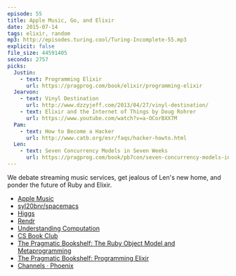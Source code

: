 ```yaml
---
episode: 55
title: Apple Music, Go, and Elixir
date: 2015-07-14
tags: elixir, random
mp3: http://episodes.turing.cool/Turing-Incomplete-55.mp3
explicit: false
file_size: 44591405
seconds: 2757
picks:
  Justin:
    - text: Programming Elixir
      url: https://pragprog.com/book/elixir/programming-elixir
  Jearvon:
    - text: Vinyl Destination
      url: http://www.dzzyjeff.com/2013/04/27/vinyl-destination/
    - text: Elixir and the Internet of Things by Doug Rohrer
      url: https://www.youtube.com/watch?v=a-OCorBXX7M
  Pam:
    - text: How to Become a Hacker
      url: http://www.catb.org/esr/faqs/hacker-howto.html
  Len:
    - text: Seven Concurrency Models in Seven Weeks
      url: https://pragprog.com/book/pb7con/seven-concurrency-models-in-seven-weeks
---
```


We debate streaming music services, get jealous of Len's new home, and ponder
the future of Ruby and Elixir.

* [Apple Music](https://www.apple.com/music/)
* [syl20bnr/spacemacs](https://github.com/syl20bnr/spacemacs)
* [Higgs](https://github.com/higgsjs/Higgs)
* [Rendr](https://github.com/rendrjs/rendr)
* [Understanding Computation](http://computationbook.com/)
* [CS Book Club](http://www.csbookclub.com/)
* [The Pragmatic Bookshelf: The Ruby Object Model and Metaprogramming](https://pragprog.com/screencasts/v-dtrubyom/the-ruby-object-model-and-metaprogramming)
* [The Pragmatic Bookshelf: Programming Elixir](https://pragprog.com/book/elixir/programming-elixir)
* [Channels · Phoenix](http://www.phoenixframework.org/v0.14.0/docs/channels)
